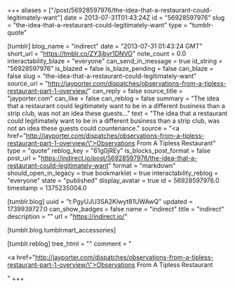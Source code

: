 +++
aliases = ["/post/56928597976/the-idea-that-a-restaurant-could-legitimately-want"]
date = 2013-07-31T01:43:24Z
id = "56928597976"
slug = "the-idea-that-a-restaurant-could-legitimately-want"
type = "tumblr-quote"

[tumblr]
blog_name = "indirect"
date = "2013-07-31 01:43:24 GMT"
short_url = "https://tmblr.co/ZY3jbyr1DNVO"
note_count = 0.0
interactability_blaze = "everyone"
can_send_in_message = true
id_string = "56928597976"
is_blazed = false
is_blaze_pending = false
can_blaze = false
slug = "the-idea-that-a-restaurant-could-legitimately-want"
source_url = "http://jayporter.com/dispatches/observations-from-a-tipless-restaurant-part-1-overview/"
can_reply = false
source_title = "jayporter.com"
can_like = false
can_reblog = false
summary = "The idea that a restaurant could legitimately want to be in a different business than a strip club, was not an idea these guests..."
text = "The idea that a restaurant could legitimately want to be in a different business than a strip club, was not an idea these guests could countenance."
source = "<a href=\"http://jayporter.com/dispatches/observations-from-a-tipless-restaurant-part-1-overview/\">Observations From A Tipless Restaurant</a>"
type = "quote"
reblog_key = "61g0jREy"
is_blocks_post_format = false
post_url = "https://indirect.io/post/56928597976/the-idea-that-a-restaurant-could-legitimately-want"
format = "markdown"
should_open_in_legacy = true
bookmarklet = true
interactability_reblog = "everyone"
state = "published"
display_avatar = true
id = 56928597976.0
timestamp = 1375235004.0

[tumblr.blog]
uuid = "t:PgyUJU3SA2Klwyt81UWAwQ"
updated = 1739939727.0
can_show_badges = false
name = "indirect"
title = "indirect"
description = ""
url = "https://indirect.io/"

[tumblr.blog.tumblrmart_accessories]

[tumblr.reblog]
tree_html = ""
comment = "<p><a href=\"http://jayporter.com/dispatches/observations-from-a-tipless-restaurant-part-1-overview/\">Observations From A Tipless Restaurant</a></p>"
+++

